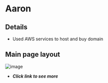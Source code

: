 # Aaron
## Details
* Used AWS services to host and buy domain

## Main page layout
![image](https://user-images.githubusercontent.com/90492963/212531710-245a68b5-1794-4b01-9942-9079a7f559f8.png)

* ***Click link to see more***

